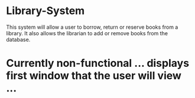 Library-System
==============

This system will allow a user to borrow, return or reserve books from a library. It also allows the librarian to add or remove books from the database.

Currently non-functional ... displays first window that the user will view ...
==========================================================================================================================
